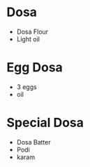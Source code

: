 # Dosa

* Dosa Flour
* Light oil

# Egg Dosa
* 3 eggs 
* oil

# Special Dosa
* Dosa Batter
* Podi
* karam
